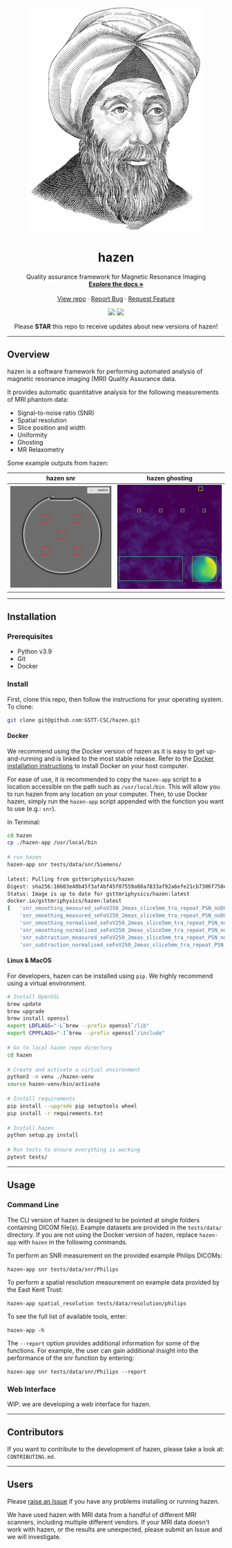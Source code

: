 <!-- PROJECT HEADING -->
<br />
<p align="center">
   <img src="https://raw.githubusercontent.com/GSTT-CSC/hazen/readme-dev/docs/assets/ibn-al-haytham.jpeg" alt="Ibn Al-Haytham">
</p>   
<h1 align="center">hazen</h1>
<p align="center">
   Quality assurance framework for Magnetic Resonance Imaging
   <br />
   <a href="https://github.com/github_username/repo_name"><strong>Explore the docs »</strong></a>
   <br />
   <br />
   <a href="https://github.com/GSTT-CSC/hazen">View repo</a>
   ·
   <a href="https://github.com/GSTT-CSC/hazen/issues">Report Bug</a>
   ·
   <a href="https://github.com/GSTT-CSC/hazen/issues">Request Feature</a>
</p>
<p align="center">
  <img src="https://github.com/GSTT-CSC/hazen/actions/workflows/tests_release.yml/badge.svg?branch=master">
  <img src="https://img.shields.io/endpoint?url=https://gist.githubusercontent.com/laurencejackson/ba102d5f3e592fcd50451c2eff8a803d/raw/hazen_pytest-coverage-comment.json">
</p>
<p align="center">Please <b>STAR</b> this repo to receive updates about new versions of hazen!</p>

---

## Overview

hazen is a software framework for performing automated analysis of magnetic resonance imaging (MRI) Quality Assurance data.

It provides automatic quantitative analysis for the following measurements of MRI phantom data:
- Signal-to-noise ratio (SNR)
- Spatial resolution
- Slice position and width
- Uniformity
- Ghosting
- MR Relaxometry

Some example outputs from hazen:

| hazen snr          | hazen ghosting                  |
| ------------------ | ------------------------------- |
| ![](docs/assets/snr-example.png) | ![](docs/assets/ghosting-example.png)      |

---

## Installation

### Prerequisites

 - Python v3.9
 - Git
 - Docker

### Install

First, clone this repo, then follow the instructions for your operating system. To clone:
```bash
git clone git@github.com:GSTT-CSC/hazen.git
```

#### Docker

We recommend using the Docker version of hazen as it is easy to get up-and-running and is linked to the most stable release. Refer to the [Docker installation instructions](https://docs.docker.com/engine/install) to install Docker on your host computer.

For ease of use, it is recommended to copy the `hazen-app` script to a location accessible on the path such as `/usr/local/bin`. This will allow you to run hazen from any location on your computer. Then, to use Docker hazen, simply run the `hazen-app` script appended with the function you want to use (e.g.: `snr`). 

In Terminal:

```bash 
cd hazen
cp ./hazen-app /usr/local/bin

# run hazen
hazen-app snr tests/data/snr/Siemens/

latest: Pulling from gsttmriphysics/hazen
Digest: sha256:18603e40b45f3af4bf45f07559a08a7833af92a6efe21cb7306f758e8eeab24a
Status: Image is up to date for gsttmriphysics/hazen:latest
docker.io/gsttmriphysics/hazen:latest
{   'snr_smoothing_measured_seFoV250_2meas_slice5mm_tra_repeat_PSN_noDC_2_1': 191.16,
    'snr_smoothing_measured_seFoV250_2meas_slice5mm_tra_repeat_PSN_noDC_3_1': 195.58,
    'snr_smoothing_normalised_seFoV250_2meas_slice5mm_tra_repeat_PSN_noDC_2_1': 1866.09,
    'snr_smoothing_normalised_seFoV250_2meas_slice5mm_tra_repeat_PSN_noDC_3_1': 1909.2,
    'snr_subtraction_measured_seFoV250_2meas_slice5mm_tra_repeat_PSN_noDC_2_1': 220.73,
    'snr_subtraction_normalised_seFoV250_2meas_slice5mm_tra_repeat_PSN_noDC_2_1': 2154.69}
```

#### Linux & MacOS

For developers, hazen can be installed using `pip`. We highly recommend using a virtual environment.

```bash
# Install OpenSSL
brew update
brew upgrade
brew install openssl
export LDFLAGS="-L`brew --prefix openssl`/lib"
export CPPFLAGS="-I`brew --prefix openssl`/include"

# Go to local hazen repo directory
cd hazen

# Create and activate a virtual environment
python3 -m venv ./hazen-venv
source hazen-venv/bin/activate

# Install requirements
pip install --upgrade pip setuptools wheel
pip install -r requirements.txt

# Install hazen
python setup.py install

# Run tests to ensure everything is working
pytest tests/
```

---

## Usage

### Command Line

The CLI version of hazen is designed to be pointed at single folders containing DICOM file(s). Example datasets are provided in the `tests/data/` directory. If you are not using the Docker version of hazen, replace `hazen-app` with `hazen` in the following commands.

To perform an SNR measurement on the provided example Philips DICOMs:

`hazen-app snr tests/data/snr/Philips`

To perform a spatial resolution measurement on example data provided by the East Kent Trust:

`hazen-app spatial_resolution tests/data/resolution/philips`

To see the full list of available tools, enter:

`hazen-app -h`

The `--report` option provides additional information for some of the functions. For example, the user can gain additional insight into the performance of the snr function by entering:

`hazen-app snr tests/data/snr/Philips --report`

### Web Interface

WIP: we are developing a web interface for hazen.

---

## Contributors

If you want to contribute to the development of hazen, please take a look at: `CONTRIBUTING.md`.

---

## Users

Please [raise an Issue](https://github.com/GSTT-CSC/hazen/issues) if you have any problems installing or running hazen.

We have used hazen with MRI data from a handful of different MRI scanners, including multiple different vendors. If your MRI data doesn't work with hazen, or the results are unexpected, please submit an Issue and we will investigate. 



